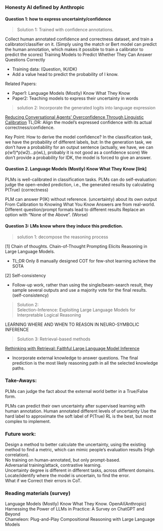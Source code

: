 
### Honesty AI defined by Anthropic

#### Question 1: how to express uncertainty/confidence

> Solution 1: Trained with confidence annotations.

Collect human annotated confidence and correctness dataset, and train a calibrator/classifier on it. (Simply using the match or Bert model can predict the human annotation, which makes it possible to train a calibrator to predict the scores) Training Models to Predict Whether They Can Answer Questions Correctly

* Training data: (Question, IK/IDK)
* Add a value head to predict the probability of I know. 

Related Papers:

* Paper1: Language Models (Mostly) Know What They Know
* Paper2: Teaching models to express their uncertainty in words

> solution 2:  Incorporate the generated logits into language expression

[Reducing Conversational Agents’ Overconfidence Through Linguistic Calibration](link)
TL;DR: Align the model’s expressed confidence with its actual correctness/confidence.

Key Point: How to derive the model confidence?
In the classification task, we have the probability of different labels, but:
In the generation task, we don’t have a probability for an output sentence (actually, we have, we can p(w1)*p(w2)...p(wL), probably it is not good as a confidence score)
We don’t provide a probability for IDK, the model is forced to give an answer.

#### Question 2. Language Models (Mostly) Know What They Know [link]

PLMs is well-calibrated in classification tasks.
PLMs can do self-evaluation: judge the open-ended prediction, i.e., the generated results by calculating P(True) (correctness)

PLM can answer P(IK) without reference. (uncertainty) about its own output
From Calibration to Knowing What You Know
Answers are from real-world.
Different question/prompt formats lead to different results
Replace an option with “None of the Above”. (Worse)


#### Question 3: LMs know **where** they induce this prediction.

> solution 1: decompose the reasoning process

[1] Chain of thoughts. Chain-of-Thought Prompting Elicits Reasoning in Large Language Models.  
* TL;DR Only 8 manually designed COT for few-shot learning achieve the SOTA  

[2] Self-consistency  
* Follow-up work, rather than using the single/beam-search result, they sample several outputs and use a majority vote for the final results. (self-consistency)

> Solution 2:  
Selection-Inference: Exploiting Large Language Models for Interpretable Logical Reasoning

LEARNING WHERE AND WHEN TO REASON IN NEURO-SYMBOLIC INFERENCE

> Solution 3: Retrieval-based methods

[Rethinking with Retrieval: Faithful Large Language Model Inference](https://arxiv.org/abs/2301.00303)
* Incorporate external knowledge to answer questions. The final prediction is the most likely reasoning path in all the selected knowledge paths.

### Take-Aways:

PLMs can judge the fact about the external world better in a True/False form.

PLMs can predict their own uncertainty after supervised learning with human annotation. 
Human annotated different levels of uncertainty
Use the hard label to approximate the soft label of P(True)
RL is the best, but most complex to implement.

### Future work:
Design a method to better calculate the uncertainty, using the existing method to find a metric, which can mimic people’s evaluation results (High correlation).  
No training on human-annotated, but only prompt-based.  
Adversarial training/attack, contrastive learning.  
Uncertainty degree is different in different tasks, across different domains.  
Locate/identify where the model is uncertain, to find the error.  
What if we Correct their errors in CoT.  

### Reading materials (survey)

Language Models (Mostly) Know What They Know. OpenAI(Anthropic)  
Harnessing the Power of LLMs in Practice: A Survey on ChatGPT and Beyond  
Chameleon: Plug-and-Play Compositional Reasoning with Large Language Models
